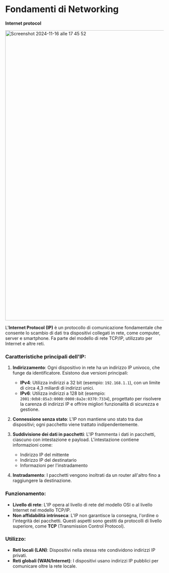 # Fondamenti di Networking



**Internet protocol**

<img width="922" alt="Screenshot 2024-11-16 alle 17 45 52" src="https://github.com/user-attachments/assets/5b82115d-a3e6-4bb2-9636-f81b0f58d22c">


L'**Internet Protocol (IP)** è un protocollo di comunicazione fondamentale che consente lo scambio di dati tra dispositivi collegati in rete, come computer, server e smartphone. Fa parte del modello di rete TCP/IP, utilizzato per Internet e altre reti.

### Caratteristiche principali dell'IP:
1. **Indirizzamento**: Ogni dispositivo in rete ha un indirizzo IP univoco, che funge da identificatore. Esistono due versioni principali:
   - **IPv4**: Utilizza indirizzi a 32 bit (esempio: `192.168.1.1`), con un limite di circa 4,3 miliardi di indirizzi unici.
   - **IPv6**: Utilizza indirizzi a 128 bit (esempio: `2001:0db8:85a3:0000:0000:8a2e:0370:7334`), progettato per risolvere la carenza di indirizzi IP e offrire migliori funzionalità di sicurezza e gestione.

2. **Connessione senza stato**: L'IP non mantiene uno stato tra due dispositivi; ogni pacchetto viene trattato indipendentemente.

3. **Suddivisione dei dati in pacchetti**: L'IP frammenta i dati in pacchetti, ciascuno con intestazione e payload. L'intestazione contiene informazioni come:
   - Indirizzo IP del mittente
   - Indirizzo IP del destinatario
   - Informazioni per l'instradamento

4. **Instradamento**: I pacchetti vengono inoltrati da un router all'altro fino a raggiungere la destinazione.

### Funzionamento:
- **Livello di rete**: L'IP opera al livello di rete del modello OSI o al livello Internet nel modello TCP/IP.
- **Non affidabilità intrinseca**: L'IP non garantisce la consegna, l'ordine o l'integrità dei pacchetti. Questi aspetti sono gestiti da protocolli di livello superiore, come **TCP** (Transmission Control Protocol).

### Utilizzo:
- **Reti locali (LAN)**: Dispositivi nella stessa rete condividono indirizzi IP privati.
- **Reti globali (WAN/Internet)**: I dispositivi usano indirizzi IP pubblici per comunicare oltre la rete locale.
